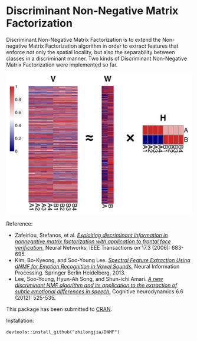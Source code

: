 # Discriminant Non-Negative Matrix Factorization

Discriminant Non-Negative Matrix Factorization is to extend the Non-negative Matrix Factorization algorithm in order to extract features that enforce not only the spatial locality, but also the separability between classes in a discriminant manner. Two kinds of Discriminant Non-Negative Matrix Factorization were implemented so far.

![Type 1 motiflogo](figure/DNMF.png)

Reference: 
+ Zafeiriou, Stefanos, et al. [*Exploiting discriminant information in nonnegative matrix factorization with application to frontal face verification.*](http://www.ncbi.nlm.nih.gov/pubmed/16722172) Neural Networks, IEEE Transactions on 17.3 (2006): 683-695.
+ Kim, Bo-Kyeong, and Soo-Young Lee. [*Spectral Feature Extraction Using dNMF for Emotion Recognition in Vowel Sounds.*](http://link.springer.com/chapter/10.1007%2F978-3-642-42051-1_59) Neural Information Processing. Springer Berlin Heidelberg, 2013.
+ Lee, Soo-Young, Hyun-Ah Song, and Shun-ichi Amari. [*A new discriminant NMF algorithm and its application to the extraction of subtle emotional differences in speech.*](http://link.springer.com/article/10.1007%2Fs11571-012-9213-1#page-1) Cognitive neurodynamics 6.6 (2012): 525-535.

This package has been submitted to [CRAN](http://cran.r-project.org/web/packages/DNMF).

Installation:

	devtools::install_github("zhilongjia/DNMF")
